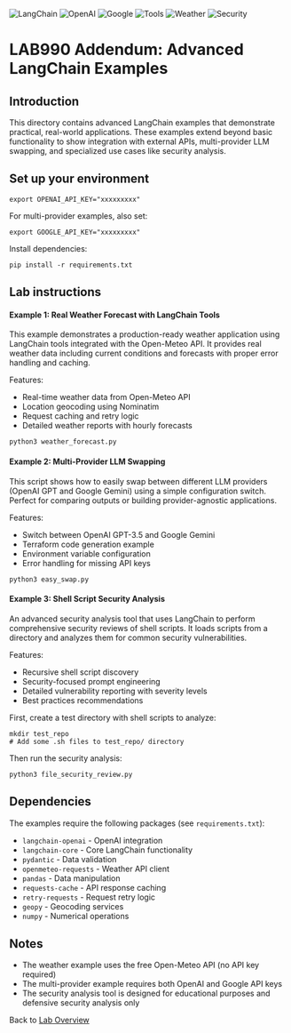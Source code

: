 ![LangChain](https://img.shields.io/badge/LangChain-lightgrey) ![OpenAI](https://img.shields.io/badge/OpenAI-lightblue) ![Google](https://img.shields.io/badge/Google-orange) ![Tools](https://img.shields.io/badge/Tools-purple) ![Weather](https://img.shields.io/badge/Weather-blue) ![Security](https://img.shields.io/badge/Security-red)

# LAB990 Addendum: Advanced LangChain Examples
## Introduction
This directory contains advanced LangChain examples that demonstrate practical, real-world applications. These examples extend beyond basic functionality to show integration with external APIs, multi-provider LLM swapping, and specialized use cases like security analysis.

## Set up your environment
```
export OPENAI_API_KEY="xxxxxxxxx"
```
For multi-provider examples, also set:
```
export GOOGLE_API_KEY="xxxxxxxxx"
```
Install dependencies:
```
pip install -r requirements.txt
```

## Lab instructions

#### Example 1: Real Weather Forecast with LangChain Tools
This example demonstrates a production-ready weather application using LangChain tools integrated with the Open-Meteo API. It provides real weather data including current conditions and forecasts with proper error handling and caching.

Features:
- Real-time weather data from Open-Meteo API
- Location geocoding using Nominatim
- Request caching and retry logic
- Detailed weather reports with hourly forecasts

```
python3 weather_forecast.py
```

#### Example 2: Multi-Provider LLM Swapping
This script shows how to easily swap between different LLM providers (OpenAI GPT and Google Gemini) using a simple configuration switch. Perfect for comparing outputs or building provider-agnostic applications.

Features:
- Switch between OpenAI GPT-3.5 and Google Gemini
- Terraform code generation example
- Environment variable configuration
- Error handling for missing API keys

```
python3 easy_swap.py
```

#### Example 3: Shell Script Security Analysis
An advanced security analysis tool that uses LangChain to perform comprehensive security reviews of shell scripts. It loads scripts from a directory and analyzes them for common security vulnerabilities.

Features:
- Recursive shell script discovery
- Security-focused prompt engineering
- Detailed vulnerability reporting with severity levels
- Best practices recommendations

First, create a test directory with shell scripts to analyze:
```
mkdir test_repo
# Add some .sh files to test_repo/ directory
```

Then run the security analysis:
```
python3 file_security_review.py
```

## Dependencies
The examples require the following packages (see `requirements.txt`):
- `langchain-openai` - OpenAI integration
- `langchain-core` - Core LangChain functionality
- `pydantic` - Data validation
- `openmeteo-requests` - Weather API client
- `pandas` - Data manipulation
- `requests-cache` - API response caching
- `retry-requests` - Request retry logic
- `geopy` - Geocoding services
- `numpy` - Numerical operations

## Notes
- The weather example uses the free Open-Meteo API (no API key required)
- The multi-provider example requires both OpenAI and Google API keys
- The security analysis tool is designed for educational purposes and defensive security analysis only

Back to [Lab Overview](https://github.com/kubiosec-agentic/agentic-labs/blob/master/README.md#-lab-overview)
